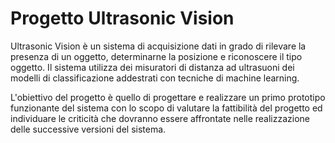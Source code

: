 # Progetto Ultrasonic Vision
Ultrasonic Vision è un sistema di acquisizione dati in grado di rilevare la presenza di un oggetto, determinarne la posizione e riconoscere il tipo oggetto. Il sistema utilizza dei misuratori di distanza ad ultrasuoni dei modelli di classificazione addestrati con tecniche di machine learning.

L'obiettivo del progetto è quello di progettare e realizzare un primo prototipo funzionante del sistema con lo scopo di valutare la fattibilità del progetto ed individuare le criticità che dovranno essere affrontate nelle realizzazione delle successive versioni del sistema.